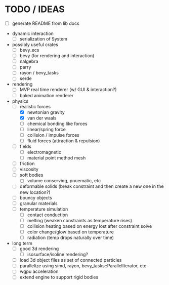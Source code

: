 # TODO / IDEAS

- [ ] generate README from lib docs

- dynamic interaction
  - [ ] serialization of System

- possibly useful crates
  - [ ] bevy_ecs
  - [ ] bevy (for rendering and interaction)
  - [ ] nalgebra
  - [ ] parry
  - [ ] rayon / bevy_tasks
  - [ ] serde

- rendering
  - [ ] MVP real time renderer (w/ GUI & interaction?)
  - [ ] baked animation renderer

- physics
  - [ ] realistic forces
    - [X] newtonian gravity
    - [X] van der waals
    - [ ] chemical bonding like forces
    - [ ] linear/spring force
    - [ ] collision / impulse forces
    - [ ] fluid forces (attraction & repulsion)
  - [ ] fields
    - [ ] electromagnetic
    - [ ] material point method mesh
  - [ ] friction
  - [ ] viscosity
  - [ ] soft bodies
    - [ ] volume conserving, pnuematic, etc
  - [ ] deformable solids (break constraint and then create a new one in the new location?)
  - [ ] bouncy objects
  - [ ] granular materials
  - [ ] temperature simulation
    - [ ] contact conduction
    - [ ] melting (weaken constraints as temperature rises)
    - [ ] collision heating based on energy lost after constraint solve
    - [ ] color change/glow based on temperature
    - [ ] radiation (temp drops naturally over time)

- long term
  - [ ] good 3d rendering
    - [ ] isosurface/isoline rendering?
  - [ ] load 3d object files as set of connected particles
  - [ ] parallelize using simd, rayon, bevy_tasks::ParallelIterator, etc
  - [ ] wgpu acceleration
  - [ ] extend engine to support rigid bodies